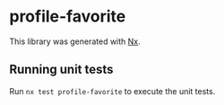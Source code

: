 # profile-favorite

This library was generated with [Nx](https://nx.dev).

## Running unit tests

Run `nx test profile-favorite` to execute the unit tests.
